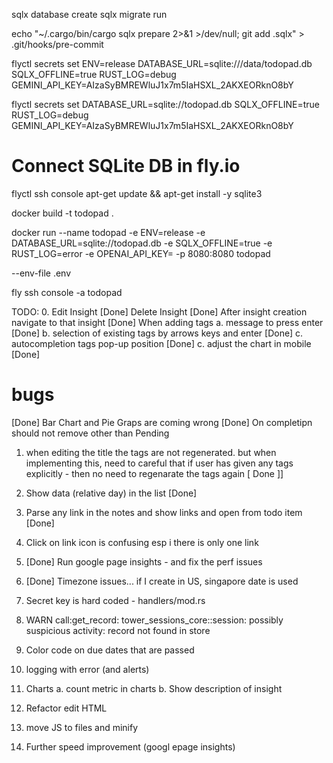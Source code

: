 sqlx database create
sqlx migrate run

echo "~/.cargo/bin/cargo sqlx prepare 2>&1 >/dev/null; git add .sqlx" > .git/hooks/pre-commit

flyctl secrets set ENV=release DATABASE_URL=sqlite:///data/todopad.db SQLX_OFFLINE=true RUST_LOG=debug GEMINI_API_KEY=AIzaSyBMREWluJ1x7m5IaHSXL_2AKXEORknO8bY

flyctl secrets set DATABASE_URL=sqlite://todopad.db SQLX_OFFLINE=true RUST_LOG=debug GEMINI_API_KEY=AIzaSyBMREWluJ1x7m5IaHSXL_2AKXEORknO8bY


# Connect SQLite DB in fly.io
flyctl ssh console
apt-get update && apt-get install -y sqlite3

docker build -t todopad .

docker run --name todopad -e ENV=release -e DATABASE_URL=sqlite://todopad.db -e SQLX_OFFLINE=true -e RUST_LOG=error -e OPENAI_API_KEY=<key> -p 8080:8080 todopad


--env-file .env

fly ssh console -a todopad  


TODO:
0. Edit Insight [Done]
    Delete Insight [Done]
    After insight creation navigate to that insight [Done]
    When adding tags 
    a. message to press enter [Done]
    b. selection of existing tags by arrows keys and enter [Done]
    c. autocompletion tags pop-up position [Done]
    c. adjust the chart in mobile [Done]


bugs
====
[Done] Bar Chart and Pie Graps are coming wrong
[Done] On completipn should not remove other than Pending

1. when editing the title the tags are not regenerated. but when implementing this, need to careful
that if user has given any tags explicitly - then no need to regenarate the tags again
[ Done ]]

2. Show data (relative day) in the list
[Done]

3. Parse any link in the notes and show links and open from todo item [Done] 

4. Click on link icon is confusing esp i there is only one link

5. [Done] Run google page insights - and fix the perf issues

6. [Done] Timezone issues... if I create in US, singapore date is used

7. Secret key is hard coded - handlers/mod.rs

8. WARN call:get_record: tower_sessions_core::session: possibly suspicious activity: record not found in store

9. Color code on due dates that are passed

10. logging with error (and alerts)

11. Charts
    a. count metric in charts
    b. Show description of insight

12. Refactor edit HTML

13. move JS to files and minify

14. Further speed improvement (googl epage insights)


